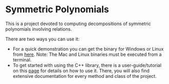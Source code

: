 # Symmetric Polynomials
This is a project devoted to computing decompositions of symmetric polynomials involving relations. 

There are two ways you can use it:

* For a quick demonstration you can get the binary for Windows or Linux from <a href="https://github.com/NickG-Math/Symmetric_Polynomials/releases">here</a>. 
Note: The Mac and Linux binaries must be executed from a terminal.
* To get started with using the C++ library, there is a user-guide/tutorial on this <a href="https://nickg-math.github.io/Symmetric_Polynomials/docs/html/index.html">page</a> for details on how to use it.
There, you will also find extensive documentation for every method and class of the project.
